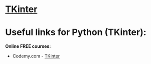 [TKinter](https://docs.python.org/3/library/tkinter.html)
======

# Useful links for Python (TKinter):	
	
**Online FREE courses:**

 - Codemy.com - [TKinter](https://www.youtube.com/watch?v=yQSEXcf6s2I&list=PLCC34OHNcOtoC6GglhF3ncJ5rLwQrLGnV&index=1)
 

  
